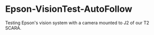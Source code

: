 # Epson-VisionTest-AutoFollow
Testing Epson's vision system with a camera mounted to J2 of our T2 SCARA.
